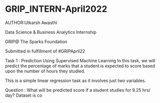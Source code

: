 # GRIP_INTERN-April2022
AUTHOR:Utkarsh Awasthi

Data Science & Business Analytics Internship

GRIP@ The Sparks Foundation

Submitted in fulfillment of #GRIPApril22

Task 1 : Prediction Using Supervised Machine Learning
In this task, we will predict the percentage of marks that a student is expected to score based upon the number of hours they studied.

This is a simple linear regression task as it involves just two variables.

Question : What will be predicted score if a student studies for 9.25 hrs/ day? Dataset is co
